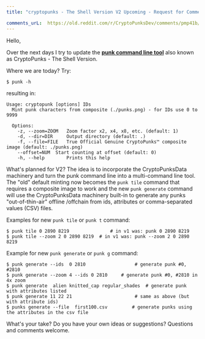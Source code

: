 ```yaml
---
title: "cryptopunks - The Shell Version V2 Upcoming - Request for Comments"

comments_urL:  https://old.reddit.com/r/CryptoPunksDev/comments/pmp41b/cryptopunks_the_shell_version_v2_upcoming_request/
---
```



Hello,

   Over the next days I try to update the [**punk command line tool**](https://github.com/cryptopunksnotdead/cryptopunks/tree/master/cryptopunks) also known as CryptoPunks - The Shell Version.

 Where we are today? Try:

```
$ punk -h
```

resulting in:

```
Usage: cryptopunk [options] IDs
  Mint punk characters from composite (./punks.png) - for IDs use 0 to 9999

  Options:
    -z, --zoom=ZOOM   Zoom factor x2, x4, x8, etc. (default: 1)
    -d, --dir=DIR     Output directory (default: .)
    -f, --file=FILE   True Official Genuine CryptoPunks™ composite image (default: ./punks.png)
    --offset=NUM  Start counting at offset (default: 0)
    -h, --help        Prints this help
```

What's planned for V2?   The idea is to incorporate the CryptoPunksData machinery and turn the punk command line into a multi-command line tool.  The "old" default minting now becomes
the  `punk tile`  command  that requires a composite image to work  and the new `punk generate` command will use the CryptoPunksData machinery built-in to generate any punks "out-of-thin-air" offline /offchain  from ids, attributes or comma-separated values (CSV) files.

Examples for new `punk tile` or `punk t`  command:

```
$ punk tile 0 2890 8219               # in v1 was: punk 0 2890 8219
$ punk tile --zoom 2 0 2890 8219  # in v1 was: punk --zoom 2 0 2890 8219
```

Example for new `punk generate` or `punk g` command:

```
$ punk generate --ids  0 2810                  # generate punk #0, #2810
$ punk generate --zoom 4 --ids 0 2810     # generate punk #0, #2810 in 4x zoom
$ punk generate  alien knitted_cap regular_shades  # generate punk with attributes listed
$ punk generate 11 22 21                       # same as above (but with attribute ids)
$ punks generate --file  first100.csv         # generate punks using the attributes in the csv file
```

What's your take? Do you have your own ideas or suggestions? Questions and comments welcome.


